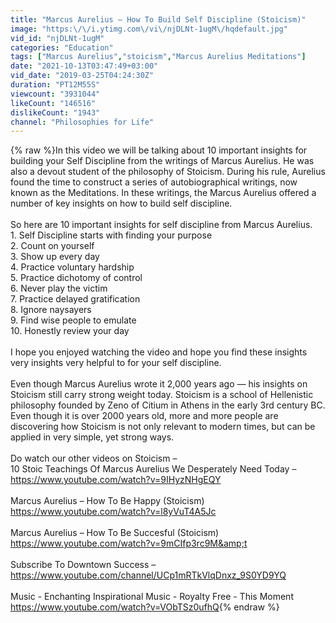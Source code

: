 ```yaml
---
title: "Marcus Aurelius – How To Build Self Discipline (Stoicism)"
image: "https:\/\/i.ytimg.com\/vi\/njDLNt-1ugM\/hqdefault.jpg"
vid_id: "njDLNt-1ugM"
categories: "Education"
tags: ["Marcus Aurelius","stoicism","Marcus Aurelius Meditations"]
date: "2021-10-13T03:47:49+03:00"
vid_date: "2019-03-25T04:24:30Z"
duration: "PT12M55S"
viewcount: "3931044"
likeCount: "146516"
dislikeCount: "1943"
channel: "Philosophies for Life"
---
```

{% raw %}In this video we will be talking about 10 important insights for building your Self Discipline from the writings of Marcus Aurelius. He was also a devout student of the philosophy of Stoicism. During his rule, Aurelius found the time to construct a series of autobiographical writings, now known as the Meditations. In these writings, the Marcus Aurelius offered a number of key insights on how to build self discipline.<br /><br />So here are 10 important insights for self discipline from Marcus Aurelius.<br />1. Self Discipline starts with finding your purpose<br />2. Count on yourself<br />3. Show up every day<br />4. Practice voluntary hardship<br />5. Practice dichotomy of control<br />6. Never play the victim<br />7. Practice delayed gratification<br />8. Ignore naysayers<br />9. Find wise people to emulate <br />10. Honestly review your day<br /><br />I hope you enjoyed watching the video and hope you find these insights very insights very helpful to for your self discipline. <br /><br />Even though Marcus Aurelius wrote it 2,000 years ago — his insights on Stoicism still carry strong weight today. Stoicism is a school of Hellenistic philosophy founded by Zeno of Citium in Athens in the early 3rd century BC. Even though it is over 2000 years old, more and more people are discovering how Stoicism is not only relevant to modern times, but can be applied in very simple, yet strong ways. <br /><br />Do watch our other videos on Stoicism – <br />10 Stoic Teachings Of Marcus Aurelius We Desperately Need Today –<br /><a rel="nofollow" target="blank" href="https://www.youtube.com/watch?v=9IHyzNHgEQY">https://www.youtube.com/watch?v=9IHyzNHgEQY</a><br /><br />Marcus Aurelius – How To Be Happy (Stoicism)<br /><a rel="nofollow" target="blank" href="https://www.youtube.com/watch?v=l8yVuT4A5Jc">https://www.youtube.com/watch?v=l8yVuT4A5Jc</a><br /><br />Marcus Aurelius – How To Be Succesful (Stoicism)<br /><a rel="nofollow" target="blank" href="https://www.youtube.com/watch?v=9mCIfp3rc9M&amp;t">https://www.youtube.com/watch?v=9mCIfp3rc9M&amp;t</a><br /><br />Subscribe To Downtown Success –<br /><a rel="nofollow" target="blank" href="https://www.youtube.com/channel/UCp1mRTkVlqDnxz_9S0YD9YQ">https://www.youtube.com/channel/UCp1mRTkVlqDnxz_9S0YD9YQ</a><br /><br />Music - Enchanting Inspirational Music - Royalty Free - This Moment<br /><a rel="nofollow" target="blank" href="https://www.youtube.com/watch?v=VObTSz0ufhQ">https://www.youtube.com/watch?v=VObTSz0ufhQ</a>{% endraw %}
